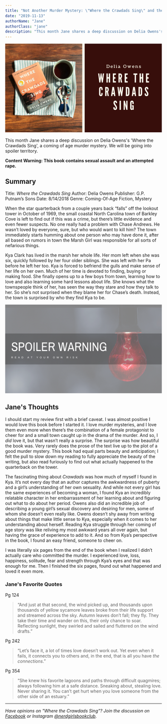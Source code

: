 ```yaml
---
title: "Not Another Murder Mystery: \"Where the Crawdads Sing\" and the Universality of Womanhood"
date: "2019-11-13"
authorName: "Jane"
authorClass: "jane"
description: "This month Jane shares a deep discussion on Delia Owens's \"Where the Crawdads Sing\", a coming of age murder mystery. We will be going into spoiler territory, read at your own risk."
---
```


![A photo of Where the Crawdads Sing by Delia Owns](crawdads-112019.png)

This month Jane shares a deep discussion on Delia Owens's 'Where the Crawdads Sing', a coming of age murder mystery. We will be going into spoiler territory.

**Content Warning: This book contains sexual assault and an attempted rape.**

## Summary

Title: *Where the Crawdads Sing*
Author: Delia Owens
Publisher: G.P. Putnam’s Sons
Date: 8/14/2018
Genre: Coming-Of-Age Fiction, Mystery

When the star quarterback from a couple years back “falls” off the lookout tower in October of 1969, the small coastal North Carolina town of Barkley Cove is left to find out if this was a crime, but there’s little evidence and even fewer suspects. No one really had a problem with Chase Andrews. He wasn’t loved by everyone, sure, but who would want to kill him? The town immediately starts humming about one person who may have done it, after all based on rumors in town the Marsh Girl was responsible for all sorts of nefarious things.

Kya Clark has lived in the marsh her whole life. Her mom left when she was six, quickly followed by her four older siblings. She was left with her Pa before he left her too. Kya is forced to befriend the gulls and make sense of her life on her own. Much of her time is devoted to finding, buying or making food. She finally opens up to a few boys from town, learning how to love and also learning some hard lessons about life. She knows what the townspeople think of her, has seen the way they stare and how they talk to her. So she’s not surprised when they blame her for Chase’s death. Instead, the town is surprised by who they find Kya to be.

![Spoiler Warning](spoiler1.png)

## Jane's Thoughts

I should start my review first with a brief caveat. I was almost positive I would love this book before I started it. I love murder mysteries, and I love them even more when there’s the combination of a female protagonist to cheer for and a small town caught up in the drama of the murder. And so, I *did* love it, but that wasn’t really a surprise. The surprise was how beautiful the book was. Very rarely does the prose of the text live up to the plot of a good murder mystery. This book had equal parts beauty and anticipation; I felt the pull to slow down my reading to fully appreciate the beauty of the writing, but also read furiously to find out what actually happened to the quarterback on the tower.

The fascinating thing about *Crawdads* was how much of myself I found in Kya. It’s not every day that an author captures the awkwardness of puberty and a girl’s understanding of her own sexuality. And while not every girl has the same experiences of becoming a woman, I found Kya an incredibly relatable character in her embarrassment of her learning about and figuring out what to do about her period. Owens also did an incredible job of describing a young girl’s sexual discovery and desiring for men, some of whom she doesn’t even really like. Owens doesn’t shy away from writing about things that make little sense to Kya, especially when it comes to her understanding about herself. Reading Kya struggle through her coming of age story was like reliving my most awkward years all over again, but having the grace of experience to add to it. And so from Kya’s perspective in the book, I found an easy friend, someone to cheer on.
 
I was literally six pages from the end of the book when I realized I didn’t actually care who committed the murder. I experienced love, loss, happiness, solitude, fear and strength through Kya’s eyes and that was enough for me. Then I finished the six pages, found out what happened and loved it even more.  

### Jane's Favorite Quotes

Pg 124
> “And just at that second, the wind picked up, and thousands upon thousands of yellow sycamore leaves broke from their life support and streamed across the sky. Autumn leaves don’t fall; they fly. They take their time and wander on this, their only chance to soar. Reflecting sunlight, they swirled and sailed and fluttered on the wind drafts.”

Pg 242
> “Let’s face it, a lot of times love doesn’t work out. Yet even when it fails, it connects you to others and, in the end, that is all you have *the connections*.”

Pg 354
> “She knew his favorite lagoons and paths through difficult quagmires; always following him at a safe distance. Sneaking about, stealing love. Never sharing it. You can’t get hurt when you love someone from the other side of an estuary.”

---

*Have opinions on "Where the Crawdads Sing"? Join the discussion on [Facebook](https://www.facebook.com/nerdgirlsbookclub) or Instagram [@nerdgirlsbookclub](https://www.instagram.com/nerdgirlsbookclub/).*
